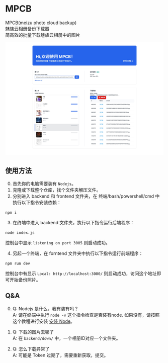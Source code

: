 # MPCB

MPCB(meizu photo cloud backup)  
魅族云相册备份下载器  
简高效的批量下载魅族云相册中的图片

![](./gh_img/home.jpg)

## 使用方法

0. 首先你的电脑需要装有 `Nodejs`。
1. 克隆或下载整个仓库，找个文件夹解压文件。
2. 分别进入 backend 和 frontend 文件夹，在 终端/bash/powershell/cmd 中执行以下指令安装依赖：

```
npm i
```

3. 在终端中进入 backend 文件夹，执行以下指令运行后端程序：

```
node index.js
```

控制台中显示 `listening on port 3005` 则启动成功。

4. 另起一个终端，在 forntend 文件夹中执行以下指令运行前端程序：

```
npm run dev
```

控制台中有显示 `Local: http://localhost:3000/` 则启动成功，访问这个地址即可开始备份照片。

## Q&A

0. Q: Nodejs 是什么，我有装有吗？  
 A: 请在终端中执行 `node -v` 这个指令检查是否装有node. 如果没有，请按照这个教程进行安装 [安装 Node](https://www.runoob.com/nodejs/nodejs-install-setup.html)。

1. Q: 下载的图片去哪了  
A: 在 `backend/down/` 中，一个相册ID对应一个文件夹。

2. Q: 怎么下载异常了  
A: 可能是 Token 过期了，需要重新获取，提交。